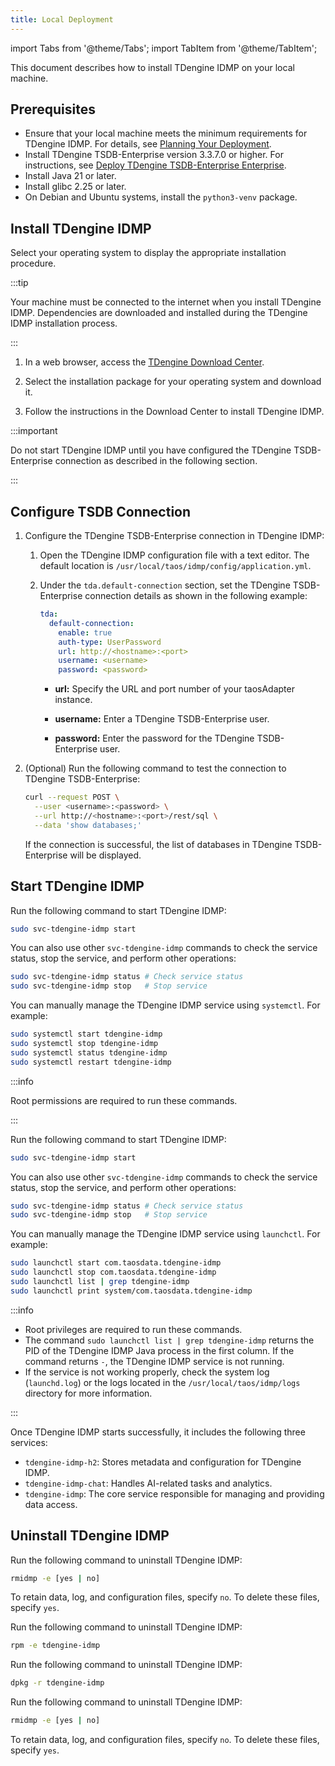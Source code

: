 ```yaml
---
title: Local Deployment
---
```


import Tabs from '@theme/Tabs';
import TabItem from '@theme/TabItem';

This document describes how to install TDengine IDMP on your local machine.

## Prerequisites

- Ensure that your local machine meets the minimum requirements for TDengine IDMP. For details, see [Planning Your Deployment](../01-planning.md).
- Install TDengine TSDB-Enterprise version 3.3.7.0 or higher. For instructions, see [Deploy TDengine TSDB-Enterprise Enterprise](https://docs.tdengine.com/get-started/deploy-enterprise-edition/).
- Install Java 21 or later.
- Install glibc 2.25 or later.
- On Debian and Ubuntu systems, install the `python3-venv` package.

## Install TDengine IDMP

Select your operating system to display the appropriate installation procedure.

:::tip

Your machine must be connected to the internet when you install TDengine IDMP. Dependencies are downloaded and installed during the TDengine IDMP installation process. 

:::

1. In a web browser, access the [TDengine Download Center](https://tdengine.com/downloads/?product=TDengine+IDMP-Enterprise&platform=Linux-Generic).

1. Select the installation package for your operating system and download it.

1. Follow the instructions in the Download Center to install TDengine IDMP.

:::important

Do not start TDengine IDMP until you have configured the TDengine TSDB-Enterprise connection as described in the following section.

:::

## Configure TSDB Connection

1. Configure the TDengine TSDB-Enterprise connection in TDengine IDMP:

   1. Open the TDengine IDMP configuration file with a text editor. The default location is `/usr/local/taos/idmp/config/application.yml`.

   1. Under the `tda.default-connection` section, set the TDengine TSDB-Enterprise connection details as shown in the following example:

      ```yaml
      tda:
        default-connection:
          enable: true
          auth-type: UserPassword
          url: http://<hostname>:<port>
          username: <username>
          password: <password>
      ```
      
      - **url:** Specify the URL and port number of your taosAdapter instance.
      
      - **username:** Enter a TDengine TSDB-Enterprise user.
      
      - **password:** Enter the password for the TDengine TSDB-Enterprise user.

1. (Optional) Run the following command to test the connection to TDengine TSDB-Enterprise:

   ```bash
   curl --request POST \
     --user <username>:<password> \
     --url http://<hostname>:<port>/rest/sql \
     --data 'show databases;'
   ```

   If the connection is successful, the list of databases in TDengine TSDB-Enterprise will be displayed.

## Start TDengine IDMP

<Tabs>

<TabItem label="Linux" value="linux">

Run the following command to start TDengine IDMP:
```bash
sudo svc-tdengine-idmp start
```

You can also use other `svc-tdengine-idmp` commands to check the service status, stop the service, and perform other operations:

```bash
sudo svc-tdengine-idmp status # Check service status
sudo svc-tdengine-idmp stop   # Stop service
```

You can manually manage the TDengine IDMP service using `systemctl`. For example:

```bash
sudo systemctl start tdengine-idmp
sudo systemctl stop tdengine-idmp
sudo systemctl status tdengine-idmp
sudo systemctl restart tdengine-idmp
```

:::info

Root permissions are required to run these commands.

:::

</TabItem>

<TabItem label="macOS" value="macos">

Run the following command to start TDengine IDMP:

```bash
sudo svc-tdengine-idmp start
```

You can also use other `svc-tdengine-idmp` commands to check the service status, stop the service, and perform other operations:

```bash
sudo svc-tdengine-idmp status # Check service status
sudo svc-tdengine-idmp stop   # Stop service
```

You can manually manage the TDengine IDMP service using `launchctl`. For example:

```bash
sudo launchctl start com.taosdata.tdengine-idmp
sudo launchctl stop com.taosdata.tdengine-idmp
sudo launchctl list | grep tdengine-idmp
sudo launchctl print system/com.taosdata.tdengine-idmp
```

:::info

- Root privileges are required to run these commands.
- The command `sudo launchctl list | grep tdengine-idmp` returns the PID of the TDengine IDMP Java process in the first column. If the command returns `-`, the TDengine IDMP service is not running.
- If the service is not working properly, check the system log (`launchd.log`) or the logs located in the `/usr/local/taos/idmp/logs` directory for more information.

:::

</TabItem>
</Tabs>

Once TDengine IDMP starts successfully, it includes the following three services:

- `tdengine-idmp-h2`: Stores metadata and configuration for TDengine IDMP.
- `tdengine-idmp-chat`: Handles AI-related tasks and analytics.
- `tdengine-idmp`: The core service responsible for managing and providing data access.

## Uninstall TDengine IDMP

<Tabs>
<TabItem label="Linux-Generic" value="targz">
Run the following command to uninstall TDengine IDMP:

```bash
rmidmp -e [yes | no]
```
To retain data, log, and configuration files, specify `no`. To delete these files, specify `yes`.

</TabItem>
<TabItem label="Linux-Red Hat" value="rpm">

Run the following command to uninstall TDengine IDMP:

```bash
rpm -e tdengine-idmp
```

</TabItem>
<TabItem label="Linux-Ubuntu" value="deb">
Run the following command to uninstall TDengine IDMP:

```bash
dpkg -r tdengine-idmp
```

</TabItem>
<TabItem label="macOS" value="macos">
Run the following command to uninstall TDengine IDMP:

```bash
rmidmp -e [yes | no]
```
To retain data, log, and configuration files, specify `no`. To delete these files, specify `yes`.

</TabItem>
</Tabs>
